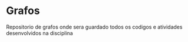 # Grafos
 Repositorio de grafos onde sera guardado todos os codigos e atividades desenvolvidos na disciplina
